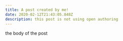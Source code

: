 ```yaml
---
title: A post created by me!
date: 2020-02-12T21:43:05.848Z
description: this post is not using open authoring
---
```

the body of the post
